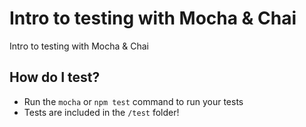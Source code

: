 # Intro to testing with Mocha & Chai
Intro to testing with Mocha &amp; Chai


## How do I test?

* Run the `mocha` or `npm test` command to run your tests
* Tests are included in the `/test` folder!
